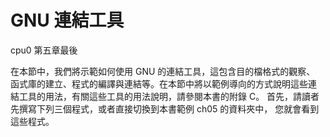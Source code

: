 # GNU 連結工具

cpu0 第五章最後

在本節中，我們將示範如何使用 GNU 的連結工具，這包含目的檔格式的觀察、
函式庫的建立、程式的編譯與連結等。在本節中將以範例導向的方式說明這些連
結工具的用法，有關這些工具的用法說明，請參閱本書的附錄 C。
首先，請讀者先撰寫下列三個程式，或者直接切換到本書範例 ch05 的資料夾中，
您就會看到這些程式。

